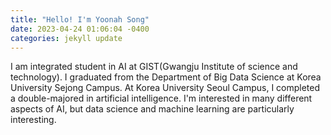 ```yaml
---
title: "Hello! I'm Yoonah Song"
date: 2023-04-24 01:06:04 -0400
categories: jekyll update
---
```


I am integrated student in AI at GIST(Gwangju Institute of science and technology).  I graduated from the Department of Big Data Science at Korea University Sejong Campus. At Korea University Seoul Campus, I completed a double-majored in artificial intelligence. I'm interested in many different aspects of AI, but data science and machine learning are particularly interesting. 
